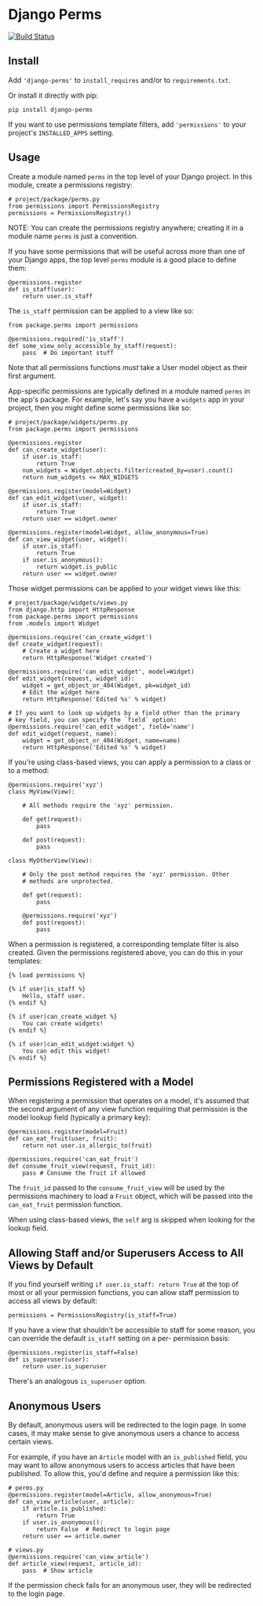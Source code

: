 # Django Perms

[![Build Status](https://travis-ci.org/PSU-OIT-ARC/django-perms.svg?branch=develop)](https://travis-ci.org/PSU-OIT-ARC/django-perms)

## Install

Add `'django-perms'` to `install_requires` and/or to `requirements.txt`.

Or install it directly with pip:

    pip install django-perms

If you want to use permissions template filters, add `'permissions'` to
your project's `INSTALLED_APPS` setting.

## Usage

Create a module named `perms` in the top level of your Django project.
In this module, create a permissions registry:

    # project/package/perms.py
    from permissions import PermissionsRegistry
    permissions = PermissionsRegistry()

NOTE: You can create the permissions registry anywhere; creating it in
a module name `perms` is just a convention.

If you have some permissions that will be useful across more than one of
your Django apps, the top level `perms` module is a good place to define
them:

    @permissions.register
    def is_staff(user):
        return user.is_staff

The `is_staff` permission can be applied to a view like so:

    from package.perms import permissions

    @permissions.required('is_staff')
    def some_view_only_accessible_by_staff(request):
        pass  # Do important stuff

Note that all permissions functions *must* take a User model object as
their first argument.

App-specific permissions are typically defined in a module named `perms`
in the app's package. For example, let's say you have a `widgets` app in
your project, then you might define some permissions like so:

    # project/package/widgets/perms.py
    from package.perms import permissions

    @permissions.register
    def can_create_widget(user):
        if user.is_staff:
            return True
        num_widgets = Widget.objects.filter(created_by=user).count()
        return num_widgets <= MAX_WIDGETS

    @permissions.register(model=Widget)
    def can_edit_widget(user, widget):
        if user.is_staff:
            return True
        return user == widget.owner

    @permissions.register(model=Widget, allow_anonymous=True)
    def can_view_widget(user, widget):
        if user.is_staff:
            return True
        if user.is_anonymous():
            return widget.is_public
        return user == widget.owner

Those widget permissions can be applied to your widget views like this:

    # project/package/widgets/views.py
    from django.http import HttpResponse
    from package.perms import permissions
    from .models import Widget

    @permissions.require('can_create_widget')
    def create_widget(request):
        # Create a widget here
        return HttpResponse('Widget created')

    @permissions.require('can_edit_widget', model=Widget)
    def edit_widget(request, widget_id):
        widget = get_object_or_404(Widget, pk=widget_id)
        # Edit the widget here
        return HttpResponse('Edited %s' % widget)

    # If you want to look up widgets by a field other than the primary
    # key field, you can specify the `field` option:
    @permissions.require('can_edit_widget', field='name')
    def edit_widget(request, name):
        widget = get_object_or_404(Widget, name=name)
        return HttpResponse('Edited %s' % widget)

If you're using class-based views, you can apply a permission to a class
or to a method:

    @permissions.require('xyz')
    class MyView(View):

        # All methods require the 'xyz' permission.

        def get(request):
            pass

        def post(request):
            pass

    class MyOtherView(View):

        # Only the post method requires the 'xyz' permission. Other
        # methods are unprotected.

        def get(request):
            pass

        @permissions.require('xyz')
        def post(request):
            pass

When a permission is registered, a corresponding template filter is also
created. Given the permissions registered above, you can do this in your
templates:

    {% load permissions %}

    {% if user|is_staff %}
        Hello, staff user.
    {% endif %}

    {% if user|can_create_widget %}
        You can create widgets!
    {% endif %}

    {% if user|can_edit_widget:widget %}
        You can edit this widget!
    {% endif %}

## Permissions Registered with a Model

When registering a permission that operates on a model, it's assumed
that the second argument of any view function requiring that permission
is the model lookup field (typically a primary key):

    @permissions.register(model=Fruit)
    def can_eat_fruit(user, fruit):
        return not user.is_allergic_to(fruit)

    @permissions.require('can_eat_fruit')
    def consume_fruit_view(request, fruit_id):
        pass # Consume the fruit if allowed

The `fruit_id` passed to the `consume_fruit_view` will be used by the
permissions machinery to load a `Fruit` object, which will be passed
into the `can_eat_fruit` permission function.

When using class-based views, the `self` arg is skipped when looking for
the lookup field.

## Allowing Staff and/or Superusers Access to All Views by Default

If you find yourself writing `if user.is_staff: return True` at the top
of most or all your permission functions, you can allow staff permission
to access all views by default:

    permissions = PermissionsRegistry(is_staff=True)

If you have a view that shouldn't be accessible to staff for some
reason, you can override the default `is_staff` setting on a per-
permission basis:

    @permissions.register(is_staff=False)
    def is_superuser(user):
        return user.is_superuser

There's an analogous `is_superuser` option.

## Anonymous Users

By default, anonymous users will be redirected to the login page. In
some cases, it may make sense to give anonymous users a chance to access
certain views.

For example, if you have an `Article` model with an `is_published`
field, you may want to allow anonymous users to access articles that
have been published. To allow this, you'd define and require a
permission like this:

    # perms.py
    @permissions.register(model=Article, allow_anonymous=True)
    def can_view_article(user, article):
        if article.is_published:
            return True
        if user.is_anonymous():
            return False  # Redirect to login page
        return user == article.owner

    # views.py
    @permissions.require('can_view_article')
    def article_view(request, article_id):
        pass  # Show article

If the permission check fails for an anonymous user, they will be
redirected to the login page.

